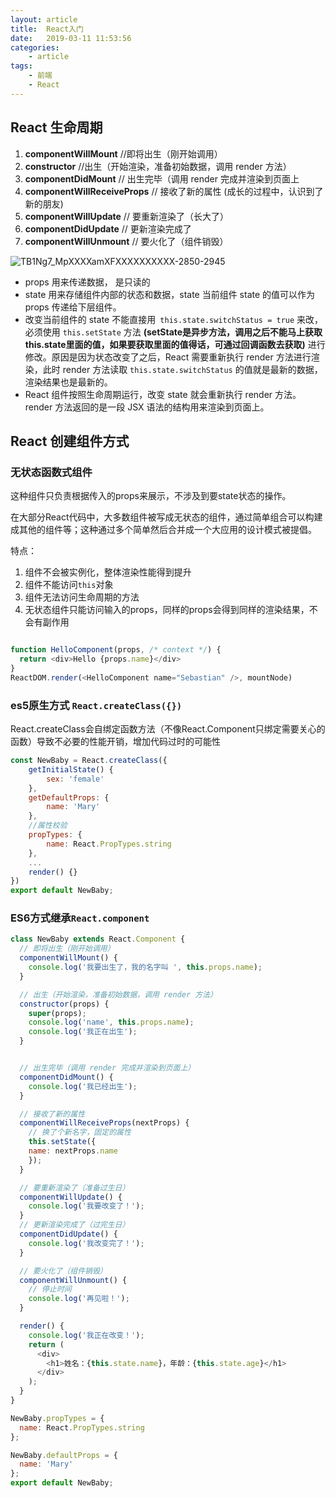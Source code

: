 ```yaml
---
layout: article
title:	React入门
date:	2019-03-11 11:53:56
categories:
    - article
tags:
    - 前端
    - React
---
```


## React 生命周期

1. **componentWillMount**  //即将出生（刚开始调用）
2. **constructor**  //出生（开始渲染，准备初始数据，调用 render 方法）
3. **componentDidMount** // 出生完毕（调用 render 完成并渲染到页面上
4. **componentWillReceiveProps**  // 接收了新的属性 (成长的过程中，认识到了新的朋友)
5. **componentWillUpdate** // 要重新渲染了（长大了）
6. **componentDidUpdate** // 更新渲染完成了
7. **componentWillUnmount**  // 要火化了（组件销毁）

![TB1Ng7_MpXXXXamXFXXXXXXXXXX-2850-2945](https://user-images.githubusercontent.com/29170657/54178429-ba3da800-44d0-11e9-8cdc-04db57067648.jpg)

* props 用来传递数据， 是只读的
* state 用来存储组件内部的状态和数据，state 当前组件 state 的值可以作为 props 传递给下层组件。
* 改变当前组件的 state 不能直接用` this.state.switchStatus = true` 来改，必须使用 `this.setState` 方法 **(setState是异步方法，调用之后不能马上获取this.state里面的值，如果要获取里面的值得话，可通过回调函数去获取)** 进行修改。原因是因为状态改变了之后，React 需要重新执行 render 方法进行渲染，此时 render 方法读取 `this.state.switchStatus` 的值就是最新的数据，渲染结果也是最新的。
* React 组件按照生命周期运行，改变 state 就会重新执行 render 方法。render 方法返回的是一段 JSX 语法的结构用来渲染到页面上。

## React 创建组件方式

### 无状态函数式组件

这种组件只负责根据传入的props来展示，不涉及到要state状态的操作。

在大部分React代码中，大多数组件被写成无状态的组件，通过简单组合可以构建成其他的组件等；这种通过多个简单然后合并成一个大应用的设计模式被提倡。

特点：

1. 组件不会被实例化，整体渲染性能得到提升
2. 组件不能访问`this`对象
3. 组件无法访问生命周期的方法
4. 无状态组件只能访问输入的props，同样的props会得到同样的渲染结果，不会有副作用

~~~JavaScript

function HelloComponent(props, /* context */) {
  return <div>Hello {props.name}</div>
}
ReactDOM.render(<HelloComponent name="Sebastian" />, mountNode)

~~~

### es5原生方式 `React.createClass({})`

React.createClass会自绑定函数方法（不像React.Component只绑定需要关心的函数）导致不必要的性能开销，增加代码过时的可能性

~~~JavaScript
const NewBaby = React.createClass({
    getInitialState() {
        sex: 'female'
    },
    getDefaultProps: {
        name: 'Mary'
    },
    //属性校验
    propTypes: {
        name: React.PropTypes.string
    },
    ...
    render() {}
})
export default NewBaby;
~~~

### ES6方式继承`React.component`

~~~JavaScript
class NewBaby extends React.Component {
  // 即将出生（刚开始调用）
  componentWillMount() {
    console.log('我要出生了，我的名字叫 ', this.props.name);
  }

  // 出生（开始渲染，准备初始数据，调用 render 方法）
  constructor(props) {
    super(props);
    console.log('name', this.props.name);
    console.log('我正在出生');
  }


  // 出生完毕（调用 render 完成并渲染到页面上）
  componentDidMount() {
    console.log('我已经出生');
  }

  // 接收了新的属性
  componentWillReceiveProps(nextProps) {
    // 换了个新名字，固定的属性
    this.setState({
    name: nextProps.name
    });
  }

  // 要重新渲染了（准备过生日）
  componentWillUpdate() {
    console.log('我要改变了！');
  }
  // 更新渲染完成了（过完生日）
  componentDidUpdate() {
    console.log('我改变完了！');
  }

  // 要火化了（组件销毁）
  componentWillUnmount() {
    // 停止时间
    console.log('再见啦！');
  }

  render() {
    console.log('我正在改变！');
    return (
      <div>
        <h1>姓名：{this.state.name}，年龄：{this.state.age}</h1>
      </div>
    );
  }
}

NewBaby.propTypes = {
  name: React.PropTypes.string
};

NewBaby.defaultProps = {
  name: 'Mary'
};
export default NewBaby;

~~~